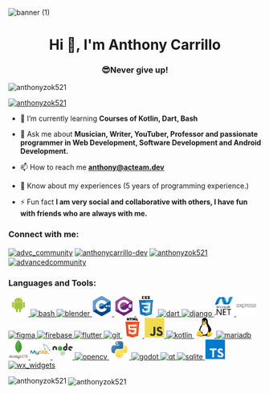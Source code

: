 
![banner (1)](https://github.com/user-attachments/assets/10e24382-e1a2-4535-b845-864f458ffd68)

<h1 align="center">Hi 👋, I'm Anthony Carrillo</h1>
<h3 align="center">😎Never give up!</h3>

<p align="left"> <img src="https://komarev.com/ghpvc/?username=anthonyzok521&label=Profile%20views&color=0e75b6&style=flat" alt="anthonyzok521" /> </p>

<p align="left"> <a href="https://github.com/ryo-ma/github-profile-trophy"><img src="https://github-profile-trophy.vercel.app/?username=anthonyzok521" alt="anthonyzok521" /></a> </p>

- 🌱 I’m currently learning **Courses of Kotlin, Dart, Bash**

- 💬 Ask me about **Musician, Writer, YouTuber, Professor and passionate programmer in Web Development, Software Development and Android Development.**

- 📫 How to reach me **anthony@acteam.dev**

- 📄 Know about my experiences (5 years of programming experience.)

- ⚡ Fun fact **I am very social and collaborative with others, I have fun with friends who are always with me.**

<h3 align="left">Connect with me:</h3>
<p align="left">
<a href="https://x.com/advc_community" target="blank"><img align="center" src="https://img.icons8.com/?size=100&id=alAhL58o7uLn&format=png&color=000000" alt="advc_community" height="30" width="40" /></a>
<a href="https://linkedin.com/in/anthonycarrillo-dev" target="blank"><img align="center" src="https://raw.githubusercontent.com/rahuldkjain/github-profile-readme-generator/master/src/images/icons/Social/linked-in-alt.svg" alt="anthonycarrillo-dev" height="30" width="40" /></a>
<a href="https://codesandbox.com/anthonyzok521" target="blank"><img align="center" src="https://raw.githubusercontent.com/rahuldkjain/github-profile-readme-generator/master/src/images/icons/Social/codesandbox.svg" alt="anthonyzok521" height="30" width="40" /></a>
<a href="https://www.youtube.com/@advancedcommunity" target="blank"><img align="center" src="https://raw.githubusercontent.com/rahuldkjain/github-profile-readme-generator/master/src/images/icons/Social/youtube.svg" alt="advancedcommunity" height="30" width="40" /></a>
</p>

<h3 align="left">Languages and Tools:</h3>
<p align="left"> <a href="https://developer.android.com" target="_blank" rel="noreferrer"> <img src="https://raw.githubusercontent.com/devicons/devicon/master/icons/android/android-original-wordmark.svg" alt="android" width="40" height="40"/> </a> <a href="https://www.gnu.org/software/bash/" target="_blank" rel="noreferrer"> <img src="https://www.vectorlogo.zone/logos/gnu_bash/gnu_bash-icon.svg" alt="bash" width="40" height="40"/> </a> <a href="https://www.blender.org/" target="_blank" rel="noreferrer"> <img src="https://download.blender.org/branding/community/blender_community_badge_white.svg" alt="blender" width="40" height="40"/> </a> <a href="https://www.w3schools.com/cpp/" target="_blank" rel="noreferrer"> <img src="https://raw.githubusercontent.com/devicons/devicon/master/icons/cplusplus/cplusplus-original.svg" alt="cplusplus" width="40" height="40"/> </a> <a href="https://www.w3schools.com/cs/" target="_blank" rel="noreferrer"> <img src="https://raw.githubusercontent.com/devicons/devicon/master/icons/csharp/csharp-original.svg" alt="csharp" width="40" height="40"/> </a> <a href="https://www.w3schools.com/css/" target="_blank" rel="noreferrer"> <img src="https://raw.githubusercontent.com/devicons/devicon/master/icons/css3/css3-original-wordmark.svg" alt="css3" width="40" height="40"/> </a> <a href="https://dart.dev" target="_blank" rel="noreferrer"> <img src="https://www.vectorlogo.zone/logos/dartlang/dartlang-icon.svg" alt="dart" width="40" height="40"/> </a> <a href="https://www.djangoproject.com/" target="_blank" rel="noreferrer"> <img src="https://cdn.worldvectorlogo.com/logos/django.svg" alt="django" width="40" height="40"/> </a> <a href="https://dotnet.microsoft.com/" target="_blank" rel="noreferrer"> <img src="https://raw.githubusercontent.com/devicons/devicon/master/icons/dot-net/dot-net-original-wordmark.svg" alt="dotnet" width="40" height="40"/> </a> <a href="https://expressjs.com" target="_blank" rel="noreferrer"> <img src="https://raw.githubusercontent.com/devicons/devicon/master/icons/express/express-original-wordmark.svg" alt="express" width="40" height="40"/> </a> <a href="https://www.figma.com/" target="_blank" rel="noreferrer"> <img src="https://www.vectorlogo.zone/logos/figma/figma-icon.svg" alt="figma" width="40" height="40"/> </a> <a href="https://firebase.google.com/" target="_blank" rel="noreferrer"> <img src="https://www.vectorlogo.zone/logos/firebase/firebase-icon.svg" alt="firebase" width="40" height="40"/> </a> <a href="https://flutter.dev" target="_blank" rel="noreferrer"> <img src="https://www.vectorlogo.zone/logos/flutterio/flutterio-icon.svg" alt="flutter" width="40" height="40"/> </a> <a href="https://git-scm.com/" target="_blank" rel="noreferrer"> <img src="https://www.vectorlogo.zone/logos/git-scm/git-scm-icon.svg" alt="git" width="40" height="40"/> </a> <a href="https://www.w3.org/html/" target="_blank" rel="noreferrer"> <img src="https://raw.githubusercontent.com/devicons/devicon/master/icons/html5/html5-original-wordmark.svg" alt="html5" width="40" height="40"/> </a> <a href="https://developer.mozilla.org/en-US/docs/Web/JavaScript" target="_blank" rel="noreferrer"> <img src="https://raw.githubusercontent.com/devicons/devicon/master/icons/javascript/javascript-original.svg" alt="javascript" width="40" height="40"/> </a> <a href="https://kotlinlang.org" target="_blank" rel="noreferrer"> <img src="https://www.vectorlogo.zone/logos/kotlinlang/kotlinlang-icon.svg" alt="kotlin" width="40" height="40"/> </a> <a href="https://www.linux.org/" target="_blank" rel="noreferrer"> <img src="https://raw.githubusercontent.com/devicons/devicon/master/icons/linux/linux-original.svg" alt="linux" width="40" height="40"/> </a> <a href="https://mariadb.org/" target="_blank" rel="noreferrer"> <img src="https://www.vectorlogo.zone/logos/mariadb/mariadb-icon.svg" alt="mariadb" width="40" height="40"/> </a> <a href="https://www.mongodb.com/" target="_blank" rel="noreferrer"> <img src="https://raw.githubusercontent.com/devicons/devicon/master/icons/mongodb/mongodb-original-wordmark.svg" alt="mongodb" width="40" height="40"/> </a> <a href="https://www.mysql.com/" target="_blank" rel="noreferrer"> <img src="https://raw.githubusercontent.com/devicons/devicon/master/icons/mysql/mysql-original-wordmark.svg" alt="mysql" width="40" height="40"/> </a> <a href="https://nodejs.org" target="_blank" rel="noreferrer"> <img src="https://raw.githubusercontent.com/devicons/devicon/master/icons/nodejs/nodejs-original-wordmark.svg" alt="nodejs" width="40" height="40"/> </a> <a href="https://opencv.org/" target="_blank" rel="noreferrer"> <img src="https://www.vectorlogo.zone/logos/opencv/opencv-icon.svg" alt="opencv" width="40" height="40"/> </a> <a href="https://www.python.org" target="_blank" rel="noreferrer"> <img src="https://raw.githubusercontent.com/devicons/devicon/master/icons/python/python-original.svg" alt="python" width="40" height="40"/> </a> <a href="https://www.godotengine.org" target="_blank" rel="noreferrer"> <img src="https://godotengine.org/assets/logo_dark.svg" alt="godot" width="40" height="40"/> </a> <a href="https://www.qt.io/" target="_blank" rel="noreferrer"> <img src="https://upload.wikimedia.org/wikipedia/commons/0/0b/Qt_logo_2016.svg" alt="qt" width="40" height="40"/> </a> <a href="https://www.sqlite.org/" target="_blank" rel="noreferrer"> <img src="https://www.vectorlogo.zone/logos/sqlite/sqlite-icon.svg" alt="sqlite" width="40" height="40"/> </a> <a href="https://www.typescriptlang.org/" target="_blank" rel="noreferrer"> <img src="https://raw.githubusercontent.com/devicons/devicon/master/icons/typescript/typescript-original.svg" alt="typescript" width="40" height="40"/> </a> <a href="https://www.wxwidgets.org/" target="_blank" rel="noreferrer"> <img src="https://upload.wikimedia.org/wikipedia/commons/b/bb/WxWidgets.svg" alt="wx_widgets" width="40" height="40"/> </a> </p>

<p><img align="left" src="https://github-readme-stats.vercel.app/api/top-langs?username=anthonyzok521&show_icons=true&locale=en&layout=compact&theme=radical" alt="anthonyzok521" /></p>

<p>&nbsp;<img align="center" src="https://github-readme-stats.vercel.app/api?username=anthonyzok521&show_icons=true&locale=en&theme=radical" alt="anthonyzok521" /></p>


<!--English version--
<sup>English-Inglés</sup> 
<h1 align="center">Hello World!!!</h1>
-My name is Anthony Carrillo and I represent my small company AC GAMES. I am a developer of video games and programs, with the goal of creating for mobile phones.
<h1 align="center">What does AC GAMES do?</h1>
<p>-She is a creator of video games and programs for computers and that will soon be for mobile phones. AC GAMES creates good training games and programs for everyday use, some are still in development.</p>
<br>

<h1 align="center">When was the company founded?</h1>
<p>-It was created and founded by the main member Anthony Carrillo on March 23, 2020 with the goal of distributing video games and programs to the world.</p>
<br>

<h1 align="center">Are the games and programs cross-platform?</h1>
<p>-Until now they are available for Windows 7 / 8.1 / 10/11 systems but later there will be for other operating systems both linux and android etc.</p>
<br>

<h1 align="center">How can I download the programs and games?</h1>
<p>-Visiting the <a href="https://acgames-developer.itch.io/">itch.io</a> page although publications will also be made through my official <a href="https://acgames.webcindario.com/">AC GAMES.</a> page.</p>

<!--Version en Español--

<hr>
<sup>Spanish-Español</sup>
<h1 align="center">Hola Mundo!!!</h1>
-Me llamo Anthony Carrillo y represento a mi pequeña empresa AC GAMES. Soy desarrollador de videojuegos y programas, con la meta de crear para teléfonos móviles.

<h1 align="center">¿Qué hace la empresa AC GAMES?</h1>
		<p>-Es creadora de videojuegos y programas para computadoras y que pronto será para móviles.
		AC GAMES crea juegos de buen entrenimiento y programas para el uso cotidiano, algunos siguen en desarrollo.</p>
		<br>
		<h1 align="center">¿Cuándo se fundó la empresa?</h1>
		<p>-Fue creada y fundada por el miembro principal <span><i>Anthony Carrillo</i></span> el 23 de Marzo del año 2020 con la meta de distruibuir
		videojuegos y programas al mundo.</p>
		<br>
		<h1 align="center">¿Los juegos y programas son multiplataforma?</h1>
		<p>-Hasta ahora son disponibles para los sistema de <span><i>Windows 7/8.1/10/11</i></span> pero que después habrá para los otros sistemas operativos tanto linux como android etc.</p>
		<br>
		<h1 align="center">¿Cómo puedo descargar los programas y juegos?</h1>
		<p>-Visitando la página de <a href="https://acgames.developer.itch.io/">itch.io</a> aunque también se harán publicaciones por mi página oficial de <a href="https://acgames.webcindario.com/">AC GAMES.</a></p>

Anthonyzok521/Anthonyzok521 is a ✨ special ✨ repository because its `README.md` (this file) appears on your GitHub profile.
You can click the Preview link to take a look at your changes.
--->

